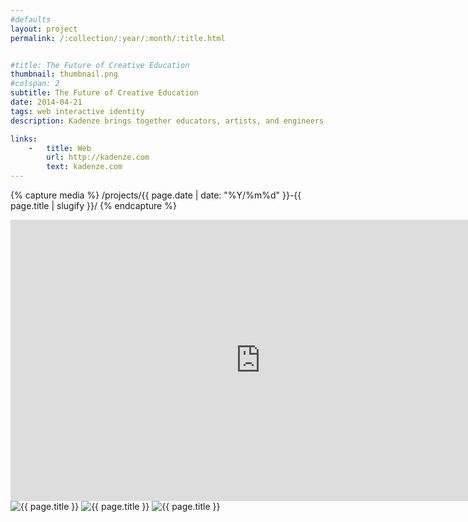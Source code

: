 ```yaml
---
#defaults
layout: project
permalink: /:collection/:year/:month/:title.html


#title: The Future of Creative Education
thumbnail: thumbnail.png
#colspan: 2
subtitle: The Future of Creative Education
date: 2014-04-21
tags: web interactive identity
description: Kadenze brings together educators, artists, and engineers from leading universities across the globe to provide world-class education in the fields of art and creative technology. Halliday joined Kadenze in 2014 to transform a prototypical MVP into a suite of fully-fledged web products for virtual learning. His continued work with the team focuses on directing brands behind Kadenze's products, securing [amazing institutional partners,](http://kadenze.com/partners) and interface/experience design and web development for products.

links:
    -   title: Web
        url: http://kadenze.com
        text: kadenze.com
---
```


<!-- set project media path -->
{% capture media %}
    /projects/{{ page.date | date: "%Y/%m%d" }}-{{ page.title | slugify }}/
{% endcapture %}
<!-- end -->

<!-- media -->
<div class="span8 video-wrapper">
    <iframe class="span8" src="https://player.vimeo.com/video/112505592?title=0&byline=0&portrait=0" width="800" height="450" frameborder="0" webkitallowfullscreen mozallowfullscreen allowfullscreen></iframe>
</div>
<img class="span8" src="{{media|strip}}partners.jpg" alt="{{ page.title }}">
<img class="span8" src="{{media|strip}}portfolio.jpg" alt="{{ page.title }}">
<img class="span8" src="{{media|strip}}interface.jpg" alt="{{ page.title }}">
